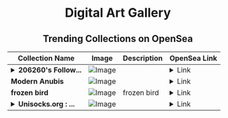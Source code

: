 <div align="center">

# Digital Art Gallery

## Trending Collections on OpenSea

| Collection Name                       | Image                                                                                     | Description                       | OpenSea Link                                                                                          |
|---------------------------------------|-------------------------------------------------------------------------------------------|-----------------------------------|--------------------------------------------------------------------------------------------------------|
| **<details><summary>206260's Follow...</summary>206260's Follower</details>** | ![Image](https://i.seadn.io/s/raw/files/19f9f090920392cc3650cbdf4361755b.png?w=500&auto=format?w=200&auto=format) |  | <details><summary>Link</summary>[206260's Follower](https://opensea.io/collection/206260-s-follower)</details> |
| **Modern Anubis** | ![Image](https://i.seadn.io/s/raw/files/f01d631b800dea39a18b2d405fb7355c.jpg?w=500&auto=format?w=200&auto=format) |  | <details><summary>Link</summary>[Modern Anubis](https://opensea.io/collection/modern-anubis-1)</details> |
| **frozen bird** | ![Image](https://i.seadn.io/s/raw/files/e925dcebfc7ded6ed0c86602a58cad59.jpg?w=500&auto=format?w=200&auto=format) | frozen bird | <details><summary>Link</summary>[frozen bird](https://opensea.io/collection/frozen-bird-1)</details> |
| **<details><summary>Unisocks.org : ...</summary>Unisocks.org : Genesis Airdrop</details>** | ![Image](https://i.seadn.io/s/raw/files/41b2287373035347fe10a37ef0af62e1.png?w=500&auto=format?w=200&auto=format) |  | <details><summary>Link</summary>[Unisocks.org : Genesis Airdrop](https://opensea.io/collection/unisocks-org-genesis-airdrop-3)</details> |

</div>